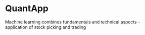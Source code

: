 # QuantApp
Machine learning combines fundamentals and technical aspects - application of stock picking and trading
